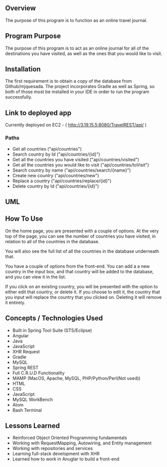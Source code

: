 ## Overview
The purpose of this program is to function as an online travel journal.
## Program Purpose
The purpose of this program is to act as an online journal for all of the destinations you have visited, as well as the ones that you would like to visit.
## Installation
The first requirement is to obtain a copy of the database from Github/mjquesada. The project incorporates Gradle as well as Spring, so both of those most be installed in your IDE in order to run the program successfully.

## Link to deployed app
Currently deployed on EC2 - ( http://3.19.15.5:8080/TravelREST/api/ )

### Paths

- Get all countries ("api/countries")
- Search country by Id ("api/countries/{id}")
- Get all the countries you have visited ("api/countries/visited")
- Get all the countries you would like to visit ("api/countries/toVisit")
- Search country by name ("api/countries/search/{name}")
- Create new country ("api/countries/new")
- Replace a country ("api/countries/replace/{id}")
- Delete country by Id ("api/countries/{id}")

## UML

## How To Use
On the home page, you are presented with a couple of options.  At the very top of the page, you can see the number of countries you have visited, in relation to all of the countries in the database.

You will also see the full list of all the countries in the database underneath that.

You have a couple of options from the front-end.  You can add a a new country in the input box, and that country will be added to the database, and you can view it in the list.

If you click on an existing country, you will be presented with the option to either edit that country, or delete it.  If you choose to edit it, the country that you input will replace the country that you clicked on.  Deleting it will remove it entirely.

## Concepts / Technologies Used
- Built in Spring Tool Suite (STS/Eclipse)
- Angular
- Java
- JavaScript
- XHR Request
- Gradle
- MySQL
- Spring REST
- Full C.R.U.D Functionality
- MAMP (MacOS, Apache, MySQL, PHP/Python/Perl(Not used))
- HTML
- CSS
- JavaScript
- MySQL WorkBench
- Atom
- Bash Terminal

## Lessons Learned
- Reinforced Object Oriented Programming fundamentals
- Working with RequestMapping, Autowiring, and Entity management
- Working with repositories and services
- Learning full-stack development with XHR
- Learned how to work in Anuglar to build a front-end
